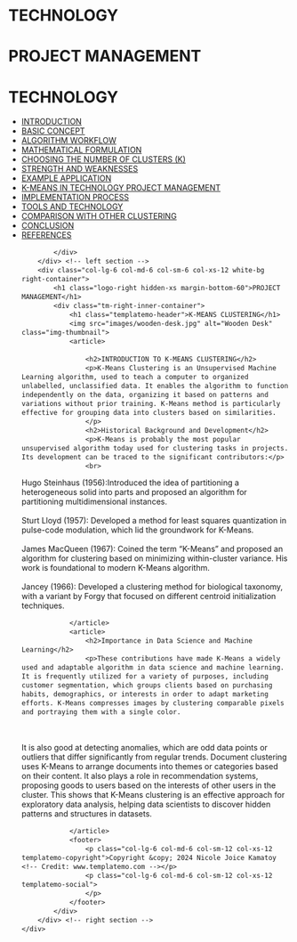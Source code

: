 <!DOCTYPE html>
<head>
	<!-- templatemo 419 black white -->
    <!-- 
    Black White
    http://www.templatemo.com/preview/templatemo_419_black_white
    -->
	<title>K-MEANS CLUSTERING</title>
	<meta name="keywords" content="" />
	<meta name="description" content="" />
	<meta charset="UTF-8">
	<meta name="viewport" content="width=device-width, initial-scale=1.0">
	<link href="http://fonts.googleapis.com/css?family=Open+Sans:300,400,700" rel="stylesheet" type="text/css">
	<link href="css/bootstrap.min.css" rel="stylesheet" type="text/css">
	<link href="css/font-awesome.min.css" rel="stylesheet" type="text/css">
	<link href="css/templatemo_style.css" rel="stylesheet" type="text/css">	
</head>
<body>
	<div class="templatemo-logo visible-xs-block">
		<div class="col-lg-6 col-md-6 col-sm-6 col-xs-12 black-bg logo-left-container">
			<h1 class="logo-left">TECHNOLOGY</h1>
		</div>
		<div class="col-lg-6 col-md-6 col-sm-6 col-xs-12 white-bg logo-right-container">
			<h1 class="logo-right">PROJECT MANAGEMENT</h1>
		</div>			
	</div>
	<div class="templatemo-container">
		<div class="col-lg-6 col-md-6 col-sm-6 col-xs-12 black-bg left-container">
			<h1 class="logo-left hidden-xs margin-bottom-60">TECHNOLOGY</h1>			
			<div class="tm-left-inner-container">
				<ul class="nav nav-stacked templatemo-nav">
				  <li><a href="index.html" class="active"></i>INTRODUCTION</a></li>
 <li><a href="BASIC CONCEPT.html"></i>BASIC CONCEPT</a></li>
				  <li><a href="ALGORITHM WORKFLOW.html"></i>ALGORITHM WORKFLOW</a></li>
				  <li><a href="MATHEMATICAL FORMULATION.html"></i>MATHEMATICAL FORMULATION</a></li>
				  <li><a href="CHOOSING THE NUMBER OF CLUSTERS (K).html"></i>CHOOSING THE NUMBER OF CLUSTERS (K)</a></li>
				  <li><a href="STRENGTH AND WEAKNESSES.html"></i>STRENGTH AND WEAKNESSES</a></li>
  <li><a href="EXAMPLE APPLICATION.html"></i>EXAMPLE APPLICATION</a></li>
 <li><a href="K-MEANS IN TECHNOLOGY PROJECT MANAGEMENT.html"></i>K-MEANS IN TECHNOLOGY PROJECT MANAGEMENT</a></li>
 <li><a href="IMPLEMENTATION PROCESS.html"></i>IMPLEMENTATION PROCESS</a></li>
<li><a href="TOOLS AND TECHNOLOGY.html"</i>TOOLS AND TECHNOLOGY</a></li>
 <li><a href="COMPARISON WITH OTHER CLUSTERING.html"></i>COMPARISON WITH OTHER CLUSTERING</a></li>
 <li><a href="CONCLUSION.html"></i>CONCLUSION</a></li>
 <li><a href="REFERENCES.html"></i>REFERENCES</a></li>


			</div>
		</div> <!-- left section -->
		<div class="col-lg-6 col-md-6 col-sm-6 col-xs-12 white-bg right-container">
			<h1 class="logo-right hidden-xs margin-bottom-60">PROJECT MANAGEMENT</h1>		
			<div class="tm-right-inner-container">
				<h1 class="templatemo-header">K-MEANS CLUSTERING</h1>
				<img src="images/wooden-desk.jpg" alt="Wooden Desk" class="img-thumbnail">
				<article>

					<h2>INTRODUCTION TO K-MEANS CLUSTERING</h2>
					<p>K-Means Clustering is an Unsupervised Machine Learning algorithm, used to teach a computer to organized unlabelled, unclassified data. It enables the algorithm to function independently on the data, organizing it based on patterns and variations without prior training. K-Means method is particularly effective for grouping data into clusters based on similarities. 
					</p>		
					<h2>Historical Background and Development</h2>
					<p>K-Means is probably the most popular unsupervised algorithm today used for clustering tasks in projects. Its development can be traced to the significant contributors:</p>
                    <br>
Hugo Steinhaus (1956):Introduced the idea of partitioning a heterogeneous solid into parts and proposed an algorithm for partitioning multidimensional instances.
<br><br>Sturt Lloyd (1957): Developed a method for least squares quantization in pulse-code modulation, which lid the groundwork for K-Means. 
<br><br>James MacQueen (1967): Coined the term “K-Means” and proposed an algorithm for clustering based on minimizing within-cluster variance. His work is foundational to modern K-Means algorithm. 
<br><br>Jancey (1966): Developed a clustering method for biological taxonomy, with a variant by Forgy that focused on different centroid initialization techniques.</p>
				
				</article>
				<article>
					<h2>Importance in Data Science and Machine Learning</h2>
					<p>These contributions have made K-Means a widely used and adaptable algorithm in data science and machine learning. It is frequently utilized for a variety of purposes, including customer segmentation, which groups clients based on purchasing habits, demographics, or interests in order to adapt marketing efforts. K-Means compresses images by clustering comparable pixels and portraying them with a single color. 
<br><br>It is also good at detecting anomalies, which are odd data points or outliers that differ significantly from regular trends. Document clustering uses K-Means to arrange documents into themes or categories based on their content. It also plays a role in recommendation systems, proposing goods to users based on the interests of other users in the cluster. This shows that K-Means clustering is an effective approach for exploratory data analysis, helping data scientists to discover hidden patterns and structures in datasets.</p>


				</article>
				<footer>
					<p class="col-lg-6 col-md-6 col-sm-12 col-xs-12 templatemo-copyright">Copyright &copy; 2024 Nicole Joice Kamatoy <!-- Credit: www.templatemo.com --></p>
					<p class="col-lg-6 col-md-6 col-sm-12 col-xs-12 templatemo-social">
					</p>
				</footer>
			</div>	
		</div> <!-- right section -->
	</div>	
</body>
</html>
